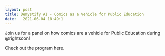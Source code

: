 ```yaml
---
layout: post
title: Demystify AI - Comics as a Vehicle for Public Education
date:   2021-06-04 18:49:1
---
```

Join us for a panel on how comics are a vehicle for Public Education during @rightscon!

Check out the program here.